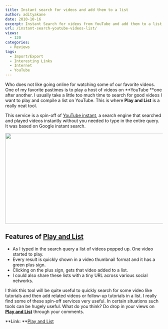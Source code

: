 ```yaml
---
title: Instant search for videos and add them to a list
author: adityakane
date: 2010-10-16
excerpt: Instant Search for videos from YouTube and add them to a list which can be shared across social networks with a short url. This service is called Play and List.
url: /instant-search-youtube-videos-list/
views:
  - 120
categories:
  - Reviews
tags:
  - Import/Export
  - Interesting Links
  - Internet
  - YouTube
---
```

Who does not like going online for watching some of our favorite videos. One of my favorite pastimes is to play a host of videos on **YouTube **one after another. I usually take a little too much time to search for good videos I want to play and compile a list on YouTube. This is where **Play and List** is a really neat tool.

This service is a spin-off of [YouTube instant][1], a search engine that searched and played videos instantly without you needed to type in the entire query. It was based on Google instant search.

<a rel="attachment wp-att-30892" href="http://devilsworkshop.org/instant-search-youtube-videos-list/listandplay_instant_youtube_list/"><img class="alignnone size-full wp-image-30892" title="ListandPlay_instant_youtube_list" src="http://cdn.devilsworkshop.org/files/2010/10/ListandPlay_instant_youtube_list.png" alt="" width="550" height="290" /></a>

## Features of <a href="http://listandplay.com" onclick="_gaq.push(['_trackEvent', 'outbound-article', 'http://listandplay.com', 'Play and List']);" >Play and List</a>

  * As I typed in the search query a list of videos popped up. One video started to play.
  * Every result is quickly shown in a video thumbnail format and it has a green plus sign.
  * Clicking on the plus sign, gets that video added to a list.
  * I could also share these lists with a tiny URL across various social networks.

I think this tool will be quite useful to quickly search for some video like tutorials and then add related videos or follow-up tutorials in a list. I really find some of these spin-off services very useful. In certain situations such tools can be hugely useful. What do you think? Do drop in your views on <a href="http://listandplay.com" onclick="_gaq.push(['_trackEvent', 'outbound-article', 'http://listandplay.com', 'Play and List']);" ><strong>Play and List</strong></a> through your comments.

**Link: **<a href="http://listandplay.com/" onclick="_gaq.push(['_trackEvent', 'outbound-article', 'http://listandplay.com/', 'Play and List']);" >Play and List</a>

 [1]: http://devilsworkshop.org/search-for-videos-instantly-with-youtube-instant/
